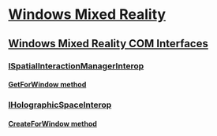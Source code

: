 # [Windows Mixed Reality](mixed-reality-portal.md)
## [Windows Mixed Reality COM Interfaces](mixed-reality-com-interfaces.md)
### [ISpatialInteractionManagerInterop](ispatialinteractionmanagerinterop.md)
#### [GetForWindow method](/previous-versions/windows/desktop/api/SpatialInteractionManagerInterop/)
### [IHolographicSpaceInterop](iholographicspaceinterop.md)
#### [CreateForWindow method](/previous-versions/windows/desktop/api/HolographicSpaceInterop/nf-holographicspaceinterop-iholographicspaceinterop-createforwindow)

